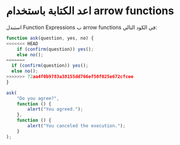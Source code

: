 # اعد الكتابة باستخدام arrow functions

استبدل Function Expressions ب arrow functions في الكود التالي:

```js run
function ask(question, yes, no) {
<<<<<<< HEAD
    if (confirm(question)) yes();
    else no();
=======
  if (confirm(question)) yes();
  else no();
>>>>>>> 72aa4f0b9783a38155dd766ef50f025e672cfcee
}

ask(
    "Do you agree?",
    function () {
        alert("You agreed.");
    },
    function () {
        alert("You canceled the execution.");
    }
);
```
